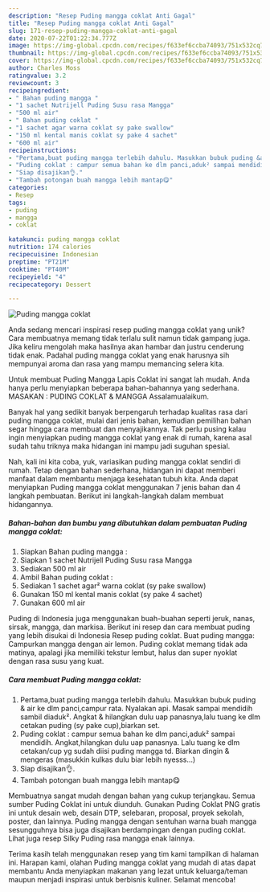```yaml
---
description: "Resep Puding mangga coklat Anti Gagal"
title: "Resep Puding mangga coklat Anti Gagal"
slug: 171-resep-puding-mangga-coklat-anti-gagal
date: 2020-07-22T01:22:34.777Z
image: https://img-global.cpcdn.com/recipes/f633ef6ccba74093/751x532cq70/puding-mangga-coklat-foto-resep-utama.jpg
thumbnail: https://img-global.cpcdn.com/recipes/f633ef6ccba74093/751x532cq70/puding-mangga-coklat-foto-resep-utama.jpg
cover: https://img-global.cpcdn.com/recipes/f633ef6ccba74093/751x532cq70/puding-mangga-coklat-foto-resep-utama.jpg
author: Charles Moss
ratingvalue: 3.2
reviewcount: 3
recipeingredient:
- " Bahan puding mangga "
- "1 sachet Nutrijell Puding Susu rasa Mangga"
- "500 ml air"
- " Bahan puding coklat "
- "1 sachet agar warna coklat sy pake swallow"
- "150 ml kental manis coklat sy pake 4 sachet"
- "600 ml air"
recipeinstructions:
- "Pertama,buat puding mangga terlebih dahulu. Masukkan bubuk puding &amp; air ke dlm panci,campur rata. Nyalakan api. Masak sampai mendidih sambil diaduk². Angkat &amp; hilangkan dulu uap panasnya,lalu tuang ke dlm cetakan puding (sy pake cup),biarkan set."
- "Puding coklat : campur semua bahan ke dlm panci,aduk² sampai mendidih. Angkat,hilangkan dulu uap panasnya. Lalu tuang ke dlm cetakan/cup yg sudah diisi puding mangga td. Biarkan dingin &amp; mengeras (masukkin kulkas dulu biar lebih nyesss...)"
- "Siap disajikan👌."
- "Tambah potongan buah mangga lebih mantap😋"
categories:
- Resep
tags:
- puding
- mangga
- coklat

katakunci: puding mangga coklat 
nutrition: 174 calories
recipecuisine: Indonesian
preptime: "PT21M"
cooktime: "PT40M"
recipeyield: "4"
recipecategory: Dessert

---
```



![Puding mangga coklat](https://img-global.cpcdn.com/recipes/f633ef6ccba74093/751x532cq70/puding-mangga-coklat-foto-resep-utama.jpg)

Anda sedang mencari inspirasi resep puding mangga coklat yang unik? Cara membuatnya memang tidak terlalu sulit namun tidak gampang juga. Jika keliru mengolah maka hasilnya akan hambar dan justru cenderung tidak enak. Padahal puding mangga coklat yang enak harusnya sih mempunyai aroma dan rasa yang mampu memancing selera kita.

Untuk membuat Puding Mangga Lapis Coklat ini sangat lah mudah. Anda hanya perlu menyiapkan beberapa bahan-bahannya yang sederhana. MASAKAN : PUDING COKLAT &amp; MANGGA Assalamualaikum.

Banyak hal yang sedikit banyak berpengaruh terhadap kualitas rasa dari puding mangga coklat, mulai dari jenis bahan, kemudian pemilihan bahan segar hingga cara membuat dan menyajikannya. Tak perlu pusing kalau ingin menyiapkan puding mangga coklat yang enak di rumah, karena asal sudah tahu triknya maka hidangan ini mampu jadi suguhan spesial.


Nah, kali ini kita coba, yuk, variasikan puding mangga coklat sendiri di rumah. Tetap dengan bahan sederhana, hidangan ini dapat memberi manfaat dalam membantu menjaga kesehatan tubuh kita. Anda dapat menyiapkan Puding mangga coklat menggunakan 7 jenis bahan dan 4 langkah pembuatan. Berikut ini langkah-langkah dalam membuat hidangannya.

<!--inarticleads1-->

##### Bahan-bahan dan bumbu yang dibutuhkan dalam pembuatan Puding mangga coklat:

1. Siapkan  Bahan puding mangga :
1. Siapkan 1 sachet Nutrijell Puding Susu rasa Mangga
1. Sediakan 500 ml air
1. Ambil  Bahan puding coklat :
1. Sediakan 1 sachet agar² warna coklat (sy pake swallow)
1. Gunakan 150 ml kental manis coklat (sy pake 4 sachet)
1. Gunakan 600 ml air


Puding di Indonesia juga menggunakan buah-buahan seperti jeruk, nanas, sirsak, mangga, dan markisa. Berikut ini resep dan cara membuat puding yang lebih disukai di Indonesia Resep puding coklat. Buat puding mangga: Campurkan mangga dengan air lemon. Puding coklat memang tidak ada matinya, apalagi jika memiliki tekstur lembut, halus dan super nyoklat dengan rasa susu yang kuat. 

<!--inarticleads2-->

##### Cara membuat Puding mangga coklat:

1. Pertama,buat puding mangga terlebih dahulu. Masukkan bubuk puding &amp; air ke dlm panci,campur rata. Nyalakan api. Masak sampai mendidih sambil diaduk². Angkat &amp; hilangkan dulu uap panasnya,lalu tuang ke dlm cetakan puding (sy pake cup),biarkan set.
1. Puding coklat : campur semua bahan ke dlm panci,aduk² sampai mendidih. Angkat,hilangkan dulu uap panasnya. Lalu tuang ke dlm cetakan/cup yg sudah diisi puding mangga td. Biarkan dingin &amp; mengeras (masukkin kulkas dulu biar lebih nyesss...)
1. Siap disajikan👌.
1. Tambah potongan buah mangga lebih mantap😋


Membuatnya sangat mudah dengan bahan yang cukup terjangkau. Semua sumber Puding Coklat ini untuk diunduh. Gunakan Puding Coklat PNG gratis ini untuk desain web, desain DTP, selebaran, proposal, proyek sekolah, poster, dan lainnya. Puding mangga dengan sentuhan warna buah mangga sesungguhnya bisa juga disajikan berdampingan dengan puding coklat. Lihat juga resep Silky Puding rasa mangga enak lainnya. 

Terima kasih telah menggunakan resep yang tim kami tampilkan di halaman ini. Harapan kami, olahan Puding mangga coklat yang mudah di atas dapat membantu Anda menyiapkan makanan yang lezat untuk keluarga/teman maupun menjadi inspirasi untuk berbisnis kuliner. Selamat mencoba!
